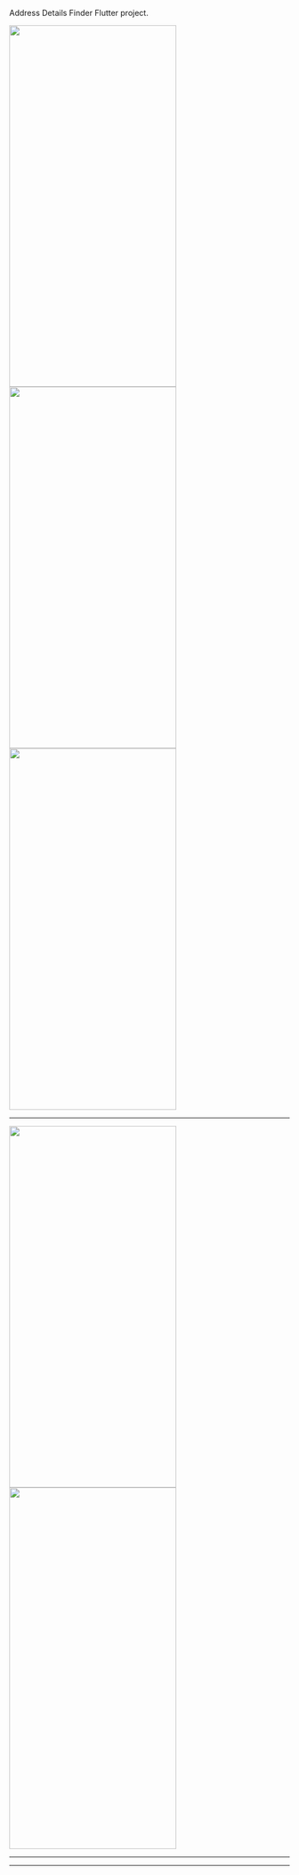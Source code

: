 
Address Details Finder Flutter project.

<image src="https://user-images.githubusercontent.com/46889336/200479268-f8e1b430-fb89-45cc-bcd4-19e0fce9d216.png" width="300" height="650" /> <image src="https://user-images.githubusercontent.com/46889336/200479260-04f138e7-f476-43db-9a65-e722bb69ec2d.png" width="300" height="650" /> <image src="https://user-images.githubusercontent.com/46889336/200479264-73dd4578-bfab-4ced-9367-421da4f358ac.png" width="300" height="650" />

<hr>

<image src="https://user-images.githubusercontent.com/46889336/200467239-8d6063e3-a4f2-4d45-86ea-32abd3a0aba9.png" width="300" height="650" /> <image src="https://user-images.githubusercontent.com/46889336/200479757-df839f0c-4e90-4708-be40-015cbdcb01d6.png" width="300" height="650" />

<hr>

<hr>
